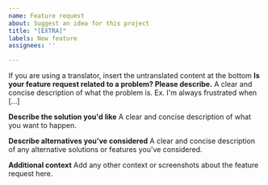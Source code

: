 ```yaml
---
name: Feature request
about: Suggest an idea for this project
title: "[EXTRA]"
labels: New feature
assignees: ''

---
```


If you are using a translator, insert the untranslated content at the bottom
**Is your feature request related to a problem? Please describe.**
A clear and concise description of what the problem is. Ex. I'm always frustrated when [...]

**Describe the solution you'd like**
A clear and concise description of what you want to happen.

**Describe alternatives you've considered**
A clear and concise description of any alternative solutions or features you've considered.

**Additional context**
Add any other context or screenshots about the feature request here.
